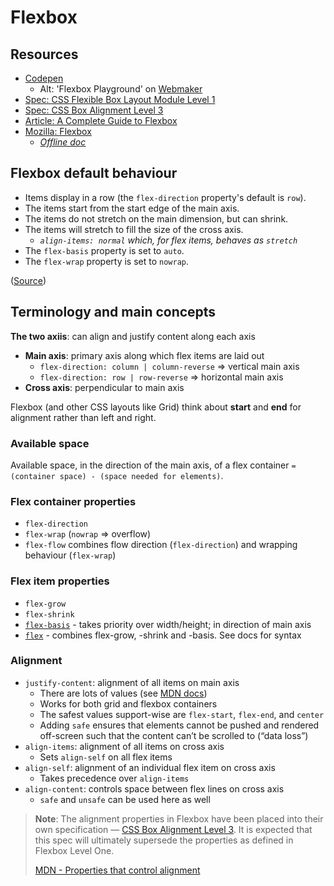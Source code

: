 # Flexbox

## Resources

- [Codepen](https://codepen.io/pseigo/pen/KKdrxzy)
  - Alt: 'Flexbox Playground' on [Webmaker](https://webmaker.app/app/)
- [Spec: CSS Flexible Box Layout Module Level 1](https://www.w3.org/TR/css-flexbox-1/)
- [Spec: CSS Box Alignment Level 3](https://www.w3.org/TR/css-align-3/)
- [Article: A Complete Guide to Flexbox](https://css-tricks.com/snippets/css/a-guide-to-flexbox/)
- [Mozilla: Flexbox](https://developer.mozilla.org/en-US/docs/Glossary/Flexbox)
  - _[Offline doc](https://devdocs.io/css/css_flexible_box_layout)_

## Flexbox default behaviour

- Items display in a row (the `flex-direction` property's default is `row`).
- The items start from the start edge of the main axis.
- The items do not stretch on the main dimension, but can shrink.
- The items will stretch to fill the size of the cross axis.
  - _`align-items: normal` which, for flex items, behaves as `stretch`_
- The `flex-basis` property is set to `auto`.
- The `flex-wrap` property is set to `nowrap`.

([Source](https://developer.mozilla.org/en-US/docs/Web/CSS/CSS_Flexible_Box_Layout/Basic_Concepts_of_Flexbox#The_flex_container))

## Terminology and main concepts

**The two axiis**: can align and justify content along each axis

- **Main axis**: primary axis along which flex items are laid out
  - `flex-direction: column | column-reverse` => vertical main axis
  - `flex-direction: row | row-reverse` => horizontal main axis
- **Cross axis**: perpendicular to main axis

Flexbox (and other CSS layouts like Grid) think about **start** and **end** for alignment rather than left and right.

### Available space

Available space, in the direction of the main axis, of a flex container `= (container space) - (space needed for elements)`.

### Flex container properties

- `flex-direction`
- `flex-wrap` (`nowrap` => overflow)
- `flex-flow` combines flow direction (`flex-direction`) and wrapping behaviour (`flex-wrap`)

### Flex item properties

- `flex-grow`
- `flex-shrink`
- [`flex-basis`](https://developer.mozilla.org/en-US/docs/Web/CSS/flex-basis) - takes priority over width/height; in direction of main axis
- [`flex`](https://developer.mozilla.org/en-US/docs/Web/CSS/flex) - combines flex-grow, -shrink and -basis. See docs for syntax

### Alignment

- `justify-content`: alignment of all items on main axis
  - There are lots of values (see [MDN docs](https://developer.mozilla.org/en-US/docs/Web/CSS/justify-content))
  - Works for both grid and flexbox containers
  - The safest values support-wise are `flex-start`, `flex-end`, and `center`
  - Adding `safe` ensures that elements cannot be pushed and rendered off-screen such that the content can’t be scrolled to (“data loss”)
- `align-items`: alignment of all items on cross axis
  - Sets `align-self` on all flex items
- `align-self`: alignment of an individual flex item on cross axis
  - Takes precedence over `align-items`
- `align-content`: controls space between flex lines on cross axis
  - `safe` and `unsafe` can be used here as well

> **Note**: The alignment properties in Flexbox have been placed into their own specification — [CSS Box Alignment Level 3](https://www.w3.org/TR/css-align-3/). It is expected that this spec will ultimately supersede the properties as defined in Flexbox Level One.
>
> [MDN - Properties that control alignment](https://developer.mozilla.org/en-US/docs/Web/CSS/CSS_Flexible_Box_Layout/Aligning_Items_in_a_Flex_Container#Properties_that_control_alignment)
